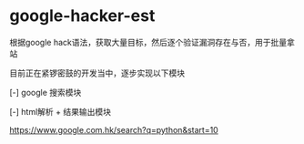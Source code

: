 # google-hacker-est

根据google hack语法，获取大量目标，然后逐个验证漏洞存在与否，用于批量拿站

目前正在紧锣密鼓的开发当中，逐步实现以下模块


[-] google 搜索模块

[-] html解析 + 结果输出模块

https://www.google.com.hk/search?q=python&start=10